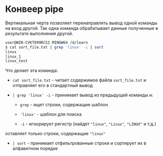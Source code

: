 # Конвеер pipe
Вертикальная черта позволяет перенаправлять вывод одной команды на вход другой. Так одна команда обрабатывает данные полученные в результате выполнения другой.  

```sh
user@WIN-CVKT899RCS2 MINGW64 /d/learn
$ cat sort_file.txt | grep 'linux' -i | sort
linux
linux_1
linux_test
```

Что делает эта команда:  
- `cat sort_file.txt` - читает содержимое файла `sort_file.txt` и отправляет его в стандартный вывод

- `| grep 'linux' -i` - принимает вывод из предыдущей команды и:

    - `grep` - ищет строки, содержащие шаблон

    - `'linux'` - шаблон для поиска

    - `-i` - игнорирует регистр (найдет `"linux"`, `"Linux"`, `"LINUX"` и т.д.)

оставляет только строки, содержащие `"linux"`

- `| sort` - принимает отфильтрованные строки и сортирует их в алфавитном порядке